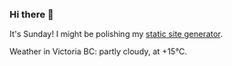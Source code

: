 ### Hi there :wave:

It's Sunday! I might be polishing my [static site generator](https://github.com/bewuethr/pandoc-bash-blog).

Weather in Victoria BC: partly cloudy, at +15°C.
